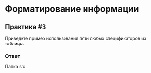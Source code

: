 # Форматирование информации

## Практика #3

Приведите пример использования пяти любых спецификаторов из таблицы.

### Ответ

Папка src
